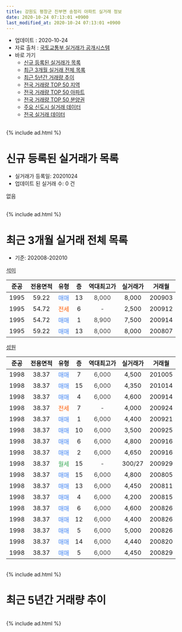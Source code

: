 ```yaml
---
title: 강원도 평창군 진부면 송정리 아파트 실거래 정보
date: 2020-10-24 07:13:01 +0900
last_modified_at: 2020-10-24 07:13:01 +0900
---
```


* 업데이트 : 2020-10-24
* 자료 출처 : [국토교통부 실거래가 공개시스템](http://rt.molit.go.kr)
* 바로 가기
    * [신규 등록된 실거래가 목록](#신규-등록된-실거래가-목록)
    * [최근 3개월 실거래 전체 목록](#최근-3개월-실거래-전체-목록)
    * [최근 5년간 거래량 추이](#최근-5년간-거래량-추이)
    * [전국 거래량 TOP 50 지역](https://inasie.github.io/apt-trade-info/최근-3개월-전국에서-가장-거래가-많이-발생한-지역)
    * [전국 거래량 TOP 50 아파트](https://inasie.github.io/apt-trade-info/최근-3개월-전국에서-가장-거래가-많이-발생한-아파트)
    * [전국 거래량 TOP 50 분양권](https://inasie.github.io/apt-trade-info/최근-3개월-전국에서-가장-거래가-많이-발생한-분양권)
    * [주요 신도시 실거래 데이터](https://inasie.github.io/apt-trade-info/주요-신도시)
    * [전국 실거래 데이터](https://inasie.github.io/apt-trade-info/전국)
<br>
{% include ad.html %}
<br>

# 신규 등록된 실거래가 목록
* 실거래가 등록일: 20201024
* 업데이트 된 실거래 수: 0 건

없음

<br>
{% include ad.html %}
<br>

# 최근 3개월 실거래 전체 목록
* 기준: 202008-202010


[석미](https://search.naver.com/search.naver?query=%EA%B0%95%EC%9B%90%EB%8F%84+%ED%8F%89%EC%B0%BD%EA%B5%B0+%EC%A7%84%EB%B6%80%EB%A9%B4+%EC%86%A1%EC%A0%95%EB%A6%AC+%EC%84%9D%EB%AF%B8)

|준공|전용면적|유형|층|역대최고가|실거래가|거래월|
|:---:|:---:|:---:|:---:|:---:|:---:|:---:|
|1995|59.22|<span style="color:#4285f3">매매</span>|13|<span style="color:#444444">8,000</span>|8,000|200903|
|1995|54.72|<span style="color:#ff5a00">전세</span>|6|<span style="color:#444444">-</span>|2,500|200912|
|1995|54.72|<span style="color:#4285f3">매매</span>|1|<span style="color:#444444">8,900</span>|7,500|200914|
|1995|59.22|<span style="color:#4285f3">매매</span>|13|<span style="color:#444444">8,000</span>|8,000|200807|

[성원](https://search.naver.com/search.naver?query=%EA%B0%95%EC%9B%90%EB%8F%84+%ED%8F%89%EC%B0%BD%EA%B5%B0+%EC%A7%84%EB%B6%80%EB%A9%B4+%EC%86%A1%EC%A0%95%EB%A6%AC+%EC%84%B1%EC%9B%90)

|준공|전용면적|유형|층|역대최고가|실거래가|거래월|
|:---:|:---:|:---:|:---:|:---:|:---:|:---:|
|1998|38.37|<span style="color:#4285f3">매매</span>|7|<span style="color:#444444">6,000</span>|4,500|201005|
|1998|38.37|<span style="color:#4285f3">매매</span>|15|<span style="color:#444444">6,000</span>|4,350|201014|
|1998|38.37|<span style="color:#4285f3">매매</span>|4|<span style="color:#444444">6,000</span>|4,600|200914|
|1998|38.37|<span style="color:#ff5a00">전세</span>|7|<span style="color:#444444">-</span>|4,000|200924|
|1998|38.37|<span style="color:#4285f3">매매</span>|1|<span style="color:#444444">6,000</span>|4,400|200921|
|1998|38.37|<span style="color:#4285f3">매매</span>|10|<span style="color:#444444">6,000</span>|3,500|200925|
|1998|38.37|<span style="color:#4285f3">매매</span>|6|<span style="color:#444444">6,000</span>|4,800|200916|
|1998|38.37|<span style="color:#4285f3">매매</span>|2|<span style="color:#444444">6,000</span>|4,650|200916|
|1998|38.37|<span style="color:#34a853">월세</span>|15|<span style="color:#444444">-</span>|300/27|200929|
|1998|38.37|<span style="color:#4285f3">매매</span>|15|<span style="color:#444444">6,000</span>|4,800|200805|
|1998|38.37|<span style="color:#4285f3">매매</span>|13|<span style="color:#444444">6,000</span>|4,450|200811|
|1998|38.37|<span style="color:#4285f3">매매</span>|4|<span style="color:#444444">6,000</span>|4,200|200815|
|1998|38.37|<span style="color:#4285f3">매매</span>|6|<span style="color:#444444">6,000</span>|4,600|200826|
|1998|38.37|<span style="color:#4285f3">매매</span>|12|<span style="color:#444444">6,000</span>|4,400|200826|
|1998|38.37|<span style="color:#4285f3">매매</span>|5|<span style="color:#444444">6,000</span>|5,000|200826|
|1998|38.37|<span style="color:#4285f3">매매</span>|14|<span style="color:#444444">6,000</span>|4,440|200820|
|1998|38.37|<span style="color:#4285f3">매매</span>|5|<span style="color:#444444">6,000</span>|4,450|200829|


<br>
{% include ad.html %}
<br>

# 최근 5년간 거래량 추이


<div style="width:100%;">
    <canvas id="deal_progress" height="200"></canvas>
</div>

<script>
new Chart(document.getElementById("deal_progress"), {
    type: 'line',
    data: {
        labels: ['201510','201511','201512','201601','201602','201603','201604','201605','201606','201607','201608','201609','201610','201611','201612','201701','201702','201703','201704','201705','201706','201707','201708','201709','201710','201711','201712','201801','201802','201803','201804','201805','201806','201807','201808','201809','201810','201811','201812','201901','201902','201903','201904','201905','201906','201907','201908','201909','201910','201911','201912','202001','202002','202003','202004','202005','202006','202007','202008','202009','202010'],
        datasets: [{
            label: '매매',
            pointRadius: 1,
            data: [9, 8, 12, 8, 4, 9, 5, 4, 8, 4, 11, 3, 10, 6, 2, 1, 10, 5, 6, 5, 4, 7, 8, 8, 7, 7, 3, 4, 3, 7, 8, 5, 8, 8, 9, 6, 9, 5, 2, 2, 2, 7, 2, 6, 6, 4, 5, 6, 11, 4, 4, 1, 4, 7, 2, 5, 6, 10, 9, 7, 2],
            borderColor: "rgba(255, 201, 14, 1)",
            backgroundColor: "rgba(255, 201, 14, 0.5)",
            fill: false,
            lineTension: 0
        },{
            label: '전월세',
            pointRadius: 1,
            data: [1, 3, 2, 2, 4, 5, 5, 2, 2, 2, 2, 2, 4, 1, 5, 1, 1, 6, 3, 1, 3, 0, 1, 2, 2, 1, 1, 1, 2, 5, 2, 3, 1, 2, 2, 0, 1, 0, 2, 1, 1, 1, 3, 3, 1, 1, 1, 3, 3, 2, 0, 2, 3, 4, 1, 0, 1, 1, 0, 3, 0],
            borderColor: "rgba(0, 141, 185, 1)",
            backgroundColor: "rgba(0, 141, 185, 0.5)",
            fill: false,
            lineTension: 0
        }
        ]
    },
    options: {
        responsive: true,
        title: {
            display: false
        },
        tooltips: {
            mode: 'index',
            intersect: false
        },
        hover: {
            mode: 'nearest',
            intersect: true
        },
        scales: {
            xAxes: [{
                display: true,
                scaleLabel: {
                    display: true,
                    labelString: '년/월'
                }
            }],
            yAxes: [{
                display: true,
                ticks: {
                    suggestedMin: 0,
                },
                scaleLabel: {
                    display: true,
                    labelString: '실거래 수'
                }
            }]
        }
    }
});

</script>


<br>
{% include ad.html %}
<br>

